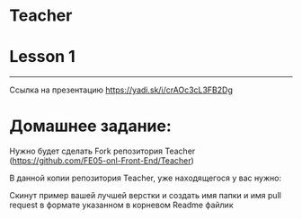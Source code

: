 # Teacher

# Lesson 1
-------------------------

Ссылка на презентацию https://yadi.sk/i/crAOc3cL3FB2Dg

# Домашнее задание: 

Нужно будет сделать Fork репозитория Teacher (https://github.com/FE05-onl-Front-End/Teacher)

В данной копии репозитория Teacher, уже находящегося у вас нужно:

Скинут пример вашей лучшей верстки и создать имя папки и имя pull request в формате указанном в корневом Readme файлик
